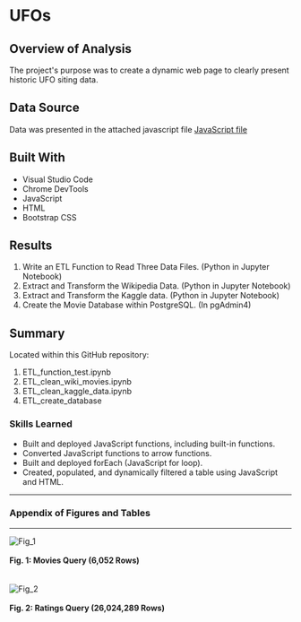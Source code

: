 # UFOs

## Overview of Analysis
The project's purpose was to create a dynamic web page to clearly present historic UFO siting data.  

## Data Source
Data was presented in the attached javascript file [JavaScript file](static/js/data.js/)

## Built With
* Visual Studio Code
* Chrome DevTools
* JavaScript
* HTML
* Bootstrap CSS

## Results
1. Write an ETL Function to Read Three Data Files. (Python in Jupyter Notebook)
2. Extract and Transform the Wikipedia Data. (Python in Jupyter Notebook)
3. Extract and Transform the Kaggle data. (Python in Jupyter Notebook)
4. Create the Movie Database within PostgreSQL. (In pgAdmin4)

## Summary  
Located within this GitHub repository:

1. ETL_function_test.ipynb
2. ETL_clean_wiki_movies.ipynb
3. ETL_clean_kaggle_data.ipynb
4. ETL_create_database



### Skills Learned
* Built and deployed JavaScript functions, including built-in functions.
* Converted JavaScript functions to arrow functions.
* Built and deployed forEach (JavaScript for loop).
* Created, populated, and dynamically filtered a table using JavaScript and HTML.

----------------------------------------------------------------------------------
### Appendix of Figures and Tables
----------------------------------------------------------------------------------

![Fig_1](Resources/movies_query.png)
<br>
<br>
**Fig. 1:  Movies Query (6,052 Rows)**
<br>
<br>
<br>
![Fig_2](Resources/ratings_query.PNG)
<br>
<br>
**Fig. 2:  Ratings Query (26,024,289 Rows)**
<br>
<br>
<br>
